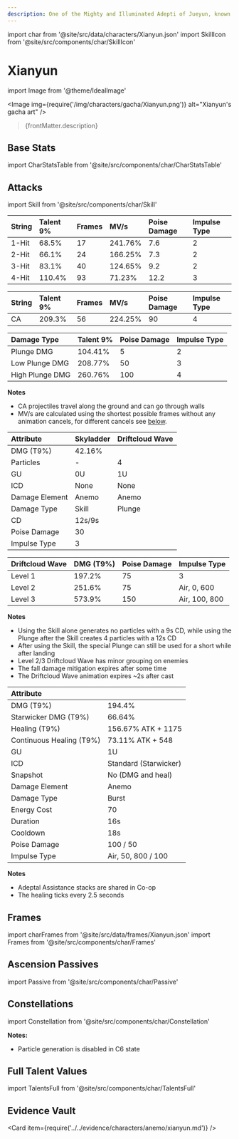 ```yaml
---
description: One of the Mighty and Illuminated Adepti of Jueyun, known as "Cloud Retainer." Expert in all kinds of mechanical contraptions, her heart now turns towards the affairs of the mortal world, through which she walks under the name "Xianyun."
---
```


import char from '@site/src/data/characters/Xianyun.json'
import SkillIcon from '@site/src/components/char/SkillIcon'

# Xianyun


import Image from '@theme/IdealImage'

<Image img={require('/img/characters/gacha/Xianyun.png')} alt="Xianyun's gacha art" />
<blockquote>{frontMatter.description}</blockquote>

<!--
## Resources

* [Xianyun Mains Discord]()
* [Full Xianyun Written Guide]()
* [Xianyun Quick Guide]()
* [# Minute Video Guide to Xianyun]()
-->

## Base Stats

import CharStatsTable from '@site/src/components/char/CharStatsTable'

<CharStatsTable char={char} />

## Attacks

import Skill from '@site/src/components/char/Skill'

<Tabs queryString="ability">
<TabItem value='na' label='Normal Attacks'>
<SkillIcon char={char} skill='na' />
<div class='talent-columns'>
<Skill char={char} skill='na' sectionFilter='Normal Attack' />

| String | Talent 9% | Frames | MV/s      | Poise Damage | Impulse Type |
| :----- | :-------- | :----- | :-------- | :----------- | :----------- |
| 1-Hit  | 68.5%     | 17     | 241.76%   | 7.6          | 2            |
| 2-Hit  | 66.1%     | 24     | 166.25%   | 7.3          | 2            |
| 3-Hit  | 83.1%     | 40     | 124.65%   | 9.2          | 2            |
| 4-Hit  | 110.4%    | 93     | 71.23%    | 12.2         | 3            |

</div>
<div class='talent-columns'>
<Skill char={char} skill='na' sectionFilter='Charged Attack' />

| String | Talent 9% | Frames | MV/s | Poise Damage | Impulse Type |
| :----- | :-------- | :----- | :--- | :----------- | :----------- |
| CA     | 209.3%    | 56     | 224.25% | 90        | 4            |

</div>
<div class='talent-columns'>
<Skill char={char} skill='na' sectionFilter='Plunging Attack' />

| Damage Type     | Talent 9% | Poise Damage | Impulse Type |
| :-------------- | :-------- | :----------- | :----------- |
| Plunge DMG      | 104.41%   | 5            | 2            |
| Low Plunge DMG  | 208.77%   | 50           | 3            |
| High Plunge DMG | 260.76%   | 100          | 4            |

</div>

**Notes**

* CA projectiles travel along the ground and can go through walls
* MV/s are calculated using the shortest possible frames without any animation cancels, for different cancels see [below](#frames).

</TabItem>

<TabItem value='e' label='Skill'>
<SkillIcon char={char} skill='e' />
<div class='talent-columns'>
<Skill char={char} skill='e' />


<div>

| Attribute      | Skyladder | Driftcloud Wave |
| :------------- | :-------- | :-------- |
| DMG \(T9%\)    | 42.16%    |           |
| Particles      | -         | 4         |
| GU             | 0U        | 1U        |
| ICD            | None      | None      |
| Damage Element | Anemo     | Anemo     |
| Damage Type    | Skill     | Plunge    |
| CD             | 12s/9s    |           |
| Poise Damage   | 30        |           |
| Impulse Type   | 3         |           |

| Driftcloud Wave | DMG (T9%) | Poise Damage | Impulse Type  |
| :-------------- | :-------- | :----------- | :------------ |
| Level 1         | 197.2%    | 75           | 3             |
| Level 2         | 251.6%    | 75           | Air, 0, 600   |
| Level 3         | 573.9%    | 150          | Air, 100, 800 |

</div>

</div>


**Notes**

* Using the Skill alone generates no particles with a 9s CD, while using the Plunge after the Skill creates 4 particles with a 12s CD
* After using the Skill, the special Plunge can still be used for a short while after landing
* Level 2/3 Driftcloud Wave has minor grouping on enemies
* The fall damage mitigation expires after some time
* The Driftcloud Wave animation expires ~2s after cast

</TabItem>

<TabItem value='q' label='Burst'>
<SkillIcon char={char} skill='q' />
<div class='talent-columns'>
<Skill char={char} skill='q'/>


| Attribute         |           |
| :---------------- | :-------- |
| DMG \(T9%\)       | 194.4%    |
| Starwicker  DMG (T9%) | 66.64%|
| Healing (T9%)      | 156.67% ATK + 1175 |
| Continuous Healing (T9%) | 73.11% ATK + 548 |
| GU                | 1U        |
| ICD               | Standard (Starwicker) |
| Snapshot          | No (DMG and heal) |
| Damage Element    | Anemo     |
| Damage Type       | Burst     |
| Energy Cost       | 70        |
| Duration          | 16s       |
| Cooldown          | 18s       |
| Poise Damage      | 100 / 50    |
| Impulse Type      | Air, 50, 800 / 100 |


</div>


**Notes**

* Adeptal Assistance stacks are shared in Co-op
* The healing ticks every 2.5 seconds



</TabItem>
</Tabs>

## Frames

import charFrames from '@site/src/data/frames/Xianyun.json'
import Frames from '@site/src/components/char/Frames'

<Frames data={charFrames} />

## Ascension Passives

import Passive from '@site/src/components/char/Passive'

<Tabs queryString="passive">
<TabItem value='passive' label='Passive'>
<Passive char={char} passive={2} />
</TabItem>

<TabItem value='a1' label='Ascension 1'>
<Passive char={char} passive={0} />
</TabItem>

<TabItem value="a4" label="Ascension 4">
<Passive char={char} passive={1} />
</TabItem>
</Tabs>

## Constellations

import Constellation from '@site/src/components/char/Constellation'

<Tabs queryString="constellation">
<TabItem value='c1' label='C1'>
<Constellation char={char} constellation={1} />
</TabItem>

<TabItem value='c2' label='C2'>
<Constellation char={char} constellation={2} />
</TabItem>

<TabItem value='c3' label='C3'>
<Constellation char={char} constellation={3} />
</TabItem>

<TabItem value='c4' label='C4'>
<Constellation char={char} constellation={4} />
</TabItem>

<TabItem value='c5' label='C5'>
<Constellation char={char} constellation={5} />
</TabItem>

<TabItem value='c6' label='C6'>
<Constellation char={char} constellation={6} />

**Notes:**
* Particle generation is disabled in C6 state

</TabItem>
</Tabs>

## Full Talent Values

import TalentsFull from '@site/src/components/char/TalentsFull'

<TalentsFull char={char}/>

## Evidence Vault

<Card item={require('../../evidence/characters/anemo/xianyun.md')} />
